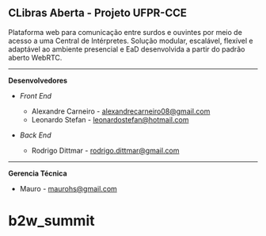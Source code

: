 CLibras Aberta - Projeto UFPR-CCE
--- 
  Plataforma web para comunicação entre surdos e ouvintes por meio de acesso a uma Central de Intérpretes. Solução modular, escalável, flexível e adaptável ao ambiente presencial e EaD desenvolvida a partir do padrão aberto WebRTC.

---
**Desenvolvedores**
  - *Front End* 
    - Alexandre Carneiro - alexandrecarneiro08@gmail.com
    - Leonardo Stefan - leonardostefan@hotmail.com
    
  - *Back End* 
    - Rodrigo Dittmar - rodrigo.dittmar@gmail.com
---

**Gerencia Técnica**
  - Mauro - maurohs@gmail.com
# b2w_summit
